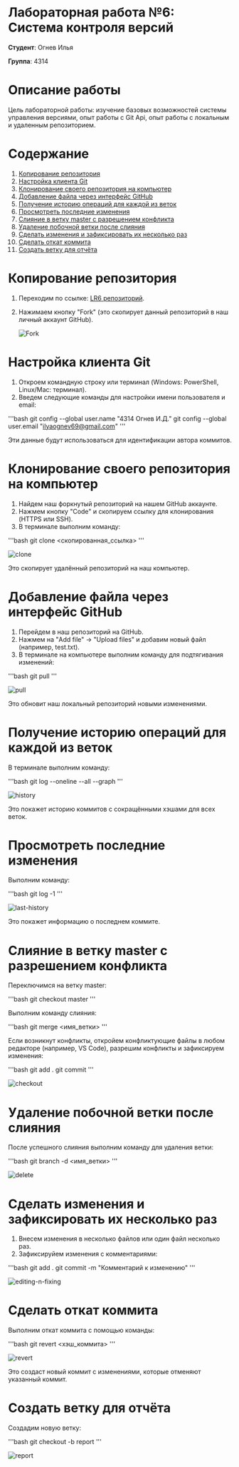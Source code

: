 # Лабораторная работа №6: Система контроля версий
**Студент**: Огнев Илья

**Группа**: 4314

# Описание работы
Цель лабораторной работы: изучение базовых возможностей системы управления версиями, опыт работы с Git Api, опыт работы с локальным и удаленным репозиторием.


# Содержание
1. [Копирование репозитория](#fork-repository)
2. [Настройка клиента Git](#client-settings)
3. [Клонирование своего репозитория на компьютер](#clone-repository)
4. [Добавление файла через интерфейс GitHub](#Adding-file)
5. [Получение историю операций для каждой из веток](#take-history)
6. [Просмотреть последние изменения](#looking-last-history)
7. [Слияние в ветку master с разрешением конфликта](#checkout)
8. [Удаление побочной ветки после слияния](#delete-branch)
9. [Сделать изменения и зафиксировать их несколько раз](#editing-n-fixing)
10. [Сделать откат коммита](#reverting)
11. [Создать ветку для отчёта](#checkout-branch)


<a name="fork-repository"></a>
# Копирование репозитория
1. Переходим по ссылке: [LR6 репозиторий](https://github.com/Kurtyanik/LR6/).
2. Нажимаем кнопку "Fork" (это скопирует данный репозиторий в наш личный аккаунт GitHub).

   ![Fork](assets/fork.png)


<a name="client-settings"></a>
# Настройка клиента Git
1. Откроем командную строку или терминал (Windows: PowerShell, Linux/Mac: терминал).
2. Введем следующие команды для настройки имени пользователя и email:

'''bash
git config --global user.name "4314 Огнев И.Д."
git config --global user.email "ilyaognev69@gmail.com"
'''

Эти данные будут использоваться для идентификации автора коммитов.


<a name="clone-repository"></a>
# Клонирование своего репозитория на компьютер
1. Найдем наш форкнутый репозиторий на нашем GitHub аккаунте.
2. Нажмем кнопку "Code" и скопируем ссылку для клонирования (HTTPS или SSH).
3. В терминале выполним команду:

'''bash
git clone <скопированная_ссылка>
'''

![clone](assets/clone.jpg)

Это скопирует удалённый репозиторий на наш компьютер.


<a name="Adding-file"></a>
# Добавление файла через интерфейс GitHub
1. Перейдем в наш репозиторий на GitHub.
2. Нажмем на "Add file" -> "Upload files" и добавим новый файл (например, test.txt).
3. В терминале на компьютере выполним команду для подтягивания изменений:

'''bash
git pull
'''

![pull](assets/pull.jpg)

Это обновит наш локальный репозиторий новыми изменениями.


<a name="take-history"></a>
# Получение историю операций для каждой из веток
В терминале выполним команду:

'''bash
git log --oneline --all --graph
'''

![history](assets/all-history.jpg)

Это покажет историю коммитов с сокращёнными хэшами для всех веток.


<a name="looking-last-history"></a>
# Просмотреть последние изменения
Выполним команду:

'''bash
git log -1
'''

![last-history](assets/last-history.jpg)

Это покажет информацию о последнем коммите.


<a name="checkout"></a>
# Слияние в ветку master с разрешением конфликта
Переключимся на ветку master:

'''bash
git checkout master
'''

Выполним команду слияния:

'''bash
git merge <имя_ветки>
'''

Если возникнут конфликты, откройем конфликтующие файлы в любом редакторе (например, VS Code), разрешим конфликты и зафиксируем изменения:

'''bash
git add .
git commit
'''

![checkout](assets/checkout.jpg)


<a name="delete-branch"></a>
# Удаление побочной ветки после слияния
После успешного слияния выполним команду для удаления ветки:

'''bash
git branch -d <имя_ветки>
'''

![delete](assets/delete.jpg)


<a name="editing-n-fixing"></a>
# Сделать изменения и зафиксировать их несколько раз
1. Внесем изменения в несколько файлов или один файл несколько раз.
2. Зафиксируйем изменения с комментариями:

'''bash
git add .
git commit -m "Комментарий к изменению"
'''

![editing-n-fixing](assets/editing.jpg)


<a name="reverting"></a>
# Сделать откат коммита
Выполним откат коммита с помощью команды:

'''bash
git revert <хэш_коммита>
'''

![revert](assets/revert.jpg)

Это создаст новый коммит с изменениями, которые отменяют указанный коммит.


<a name="checkout-branch"></a>
# Создать ветку для отчёта
Создадим новую ветку:

'''bash
git checkout -b report
'''

![report](assets/checkout_report.jpg)
